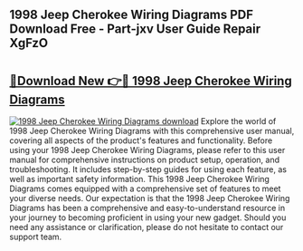 ## 1998 Jeep Cherokee Wiring Diagrams PDF Download Free - Part-jxv User Guide Repair XgFzO

# <h2><a href="http://dfkjd12.blite.top/?on=1998+Jeep+Cherokee+Wiring+Diagrams">🔗Download New 👉🔴 1998 Jeep Cherokee Wiring Diagrams</a></h2>

[![1998 Jeep Cherokee Wiring Diagrams download](https://i.imgur.com/lujVjoI.png)](http://dfkjd12.blite.top/?on=1998+Jeep+Cherokee+Wiring+Diagrams)
Explore the world of 1998 Jeep Cherokee Wiring Diagrams with this comprehensive user manual, covering all aspects of the product's features and functionality. Before using your 1998 Jeep Cherokee Wiring Diagrams, please refer to this user manual for comprehensive instructions on product setup, operation, and troubleshooting. It includes step-by-step guides for using each feature, as well as important safety information. This 1998 Jeep Cherokee Wiring Diagrams comes equipped with a comprehensive set of features to meet your diverse needs. Our expectation is that the 1998 Jeep Cherokee Wiring Diagrams has been a comprehensive and easy-to-understand resource in your journey to becoming proficient in using your new gadget. Should you need any assistance or clarification, please do not hesitate to contact our support team.
